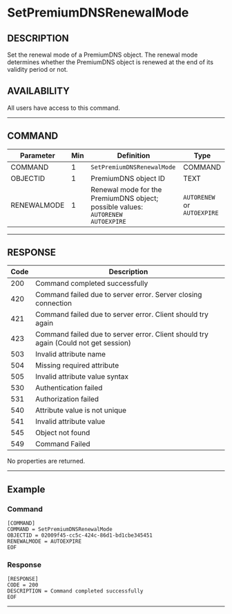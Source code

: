 # SetPremiumDNSRenewalMode

## DESCRIPTION
Set the renewal mode of a PremiumDNS object. The renewal mode determines whether the PremiumDNS object is renewed at the end of its validity period or not.

## AVAILABILITY
All users have access to this command.

----
## COMMAND

Parameter | Min | Definition | Type
---- | ---- | ---- | ----
COMMAND | 1 | `SetPremiumDNSRenewalMode` | COMMAND
OBJECTID | 1 | PremiumDNS object ID | TEXT
RENEWALMODE | 1 | Renewal mode for the PremiumDNS object; possible values:<br>`AUTORENEW`<br>`AUTOEXPIRE` | `AUTORENEW` or `AUTOEXPIRE`

----
## RESPONSE

Code | Description
---- | ----
200 | Command completed successfully
420 | Command failed due to server error. Server closing connection
421 | Command failed due to server error. Client should try again
423 | Command failed due to server error. Client should try again (Could not get session)
503 | Invalid attribute name
504 | Missing required attribute
505 | Invalid attribute value syntax
530 | Authentication failed
531 | Authorization failed
540 | Attribute value is not unique
541 | Invalid attribute value
545 | Object not found
549 | Command Failed

No properties are returned.

----
## Example

### Command

```
[COMMAND]
COMMAND = SetPremiumDNSRenewalMode
OBJECTID = 02009f45-cc5c-424c-86d1-bd1cbe345451
RENEWALMODE = AUTOEXPIRE
EOF
```
### Response

```
[RESPONSE]
CODE = 200
DESCRIPTION = Command completed successfully
EOF
```

----
